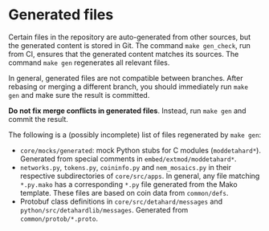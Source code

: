 # Generated files

Certain files in the repository are auto-generated from other sources, but the generated
content is stored in Git. The command `make gen_check`, run from CI, ensures that the
generated content matches its sources. The command `make gen` regenerates all relevant
files.

In general, generated files are not compatible between branches. After rebasing or
merging a different branch, you should immediately run `make gen` and make sure the
result is committed.

**Do not fix merge conflicts in generated files**. Instead, run `make gen` and commit
the result.

The following is a (possibly incomplete) list of files regenerated by `make gen`:

* `core/mocks/generated`: mock Python stubs for C modules (`moddetahard*`). Generated from
  special comments in `embed/extmod/moddetahard*`.
* `networks.py`, `tokens.py`, `coininfo.py` and `nem_mosaics.py` in their respective
  subdirectories of `core/src/apps`. In general, any file matching `*.py.mako` has a
  corresponding `*.py` file generated from the Mako template. These files are based on
  coin data from `common/defs`.
* Protobuf class definitions in `core/src/detahard/messages` and
  `python/src/detahardlib/messages`. Generated from `common/protob/*.proto`.
